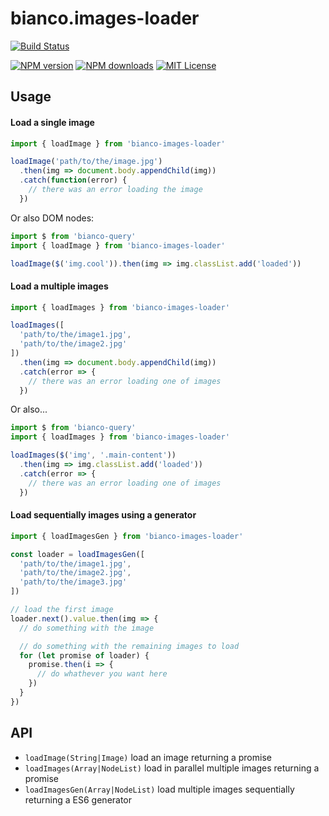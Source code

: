 # bianco.images-loader

[![Build Status][travis-image]][travis-url]

[![NPM version][npm-version-image]][npm-url]
[![NPM downloads][npm-downloads-image]][npm-url]
[![MIT License][license-image]][license-url]

## Usage

#### Load a single image
```js
import { loadImage } from 'bianco-images-loader'

loadImage('path/to/the/image.jpg')
  .then(img => document.body.appendChild(img))
  .catch(function(error) {
    // there was an error loading the image
  })

```

Or also DOM nodes:

```js
import $ from 'bianco-query'
import { loadImage } from 'bianco-images-loader'

loadImage($('img.cool')).then(img => img.classList.add('loaded'))
```

#### Load a multiple images

```js
import { loadImages } from 'bianco-images-loader'

loadImages([
  'path/to/the/image1.jpg',
  'path/to/the/image2.jpg'
])
  .then(img => document.body.appendChild(img))
  .catch(error => {
    // there was an error loading one of images
  })

```

Or also...

```js
import $ from 'bianco-query'
import { loadImages } from 'bianco-images-loader'

loadImages($('img', '.main-content'))
  .then(img => img.classList.add('loaded'))
  .catch(error => {
    // there was an error loading one of images
  })

```

#### Load sequentially images using a generator

```js
import { loadImagesGen } from 'bianco-images-loader'

const loader = loadImagesGen([
  'path/to/the/image1.jpg',
  'path/to/the/image2.jpg',
  'path/to/the/image3.jpg'
])

// load the first image
loader.next().value.then(img => {
  // do something with the image

  // do something with the remaining images to load
  for (let promise of loader) {
    promise.then(i => {
      // do whathever you want here
    })
  }
})
```

## API

- `loadImage(String|Image)` load an image returning a promise
- `loadImages(Array|NodeList)` load in parallel multiple images returning a promise
- `loadImagesGen(Array|NodeList)` load multiple images sequentially returning a ES6 generator

[travis-image]:https://img.shields.io/travis/biancojs/images-loader.svg?style=flat-square
[travis-url]:https://travis-ci.org/biancojs/images-loader

[license-image]:http://img.shields.io/badge/license-MIT-000000.svg?style=flat-square
[license-url]:LICENSE.txt

[npm-version-image]:http://img.shields.io/npm/v/bianco.images-loader.svg?style=flat-square
[npm-downloads-image]:http://img.shields.io/npm/dm/bianco.images-loader.svg?style=flat-square
[npm-url]:https://npmjs.org/package/bianco.images-loader
